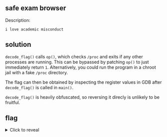 ## safe exam browser
Description:
```
i love academic misconduct
```

## solution
`decode_flag()` calls `op()`, which checks `/proc` and exits if any other processes are running.
This can be bypassed by patching `op()` to just immediately return `1`. Alternatively, you could run the program in a chroot jail with a fake `/proc` directory.

The flag can then be obtained by inspecting the register values in GDB after `decode_flag()` is called in `main()`.

`decode_flag()` is heavily obfuscated, so reversing it direcly is unlikely to be fruitful.

## flag
<details>
    <summary>Click to reveal</summary>

    K17{i_heard_that_it's_impossible_to_re_c++!}
</details>
